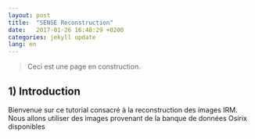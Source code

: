 ```yaml
---
layout: post
title:  "SENSE Reconstruction"
date:   2017-01-26 16:48:29 +0200
categories: jekyll update
lang: en
---
```

> Ceci est une page en construction.

## 1) Introduction

Bienvenue sur ce tutorial consacré à la reconstruction des images IRM. Nous allons utiliser des images provenant de la banque de données Osirix disponibles
